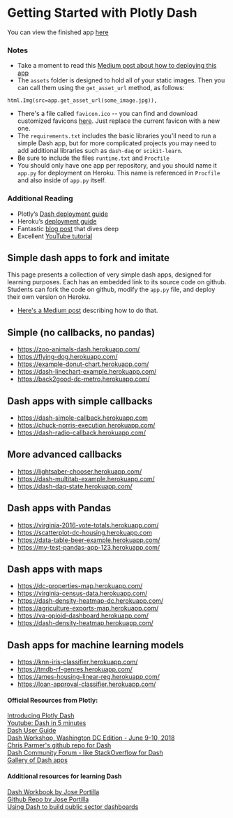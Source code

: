# Getting Started with Plotly Dash

You can view the finished app [here](https://agriculture-exports-map.herokuapp.com)


### Notes
* Take a moment to read this [Medium post about how to deploying this app](https://austinlasseter.medium.com/deploy-a-plotly-dash-app-on-heroku-4d2c3224230)
* The `assets` folder is designed to hold all of your static images. Then you can call them using the `get_asset_url` method, as follows:
```
html.Img(src=app.get_asset_url(some_image.jpg)),
```
* There's a file called `favicon.ico` -- you can find and download customized favicons [here](https://www.favicon.cc/). Just replace the current favicon with a new one.
* The `requirements.txt` includes the basic libraries you'll need to run a simple Dash app, but for more complicated projects you may need to add additional libraries such as `dash-daq` or `scikit-learn`.
* Be sure to include the files `runtime.txt` and `Procfile`
* You should only have one app per repository, and you should name it `app.py` for deployment on Heroku. This name is referenced in `Procfile` and also inside of `app.py` itself.


### Additional Reading
* Plotly’s [Dash deployment guide](https://dash.plotly.com/deployment)
* Heroku’s [deployment guide](https://devcenter.heroku.com/articles/getting-started-with-python)
* Fantastic [blog post](https://towardsdatascience.com/deploying-your-dash-app-to-heroku-the-magical-guide-39bd6a0c586c) that dives deep
* Excellent [YouTube tutorial](https://www.youtube.com/watch?v=b-M2KQ6_bM4&feature=youtu.be)

## Simple dash apps to fork and imitate
This page presents a collection of very simple dash apps, designed for learning purposes. Each has an embedded link to its source code on github. Students can fork the code on github, modify the `app.py` file, and deploy their own version on Heroku.
* [Here's a Medium post](https://austinlasseter.medium.com/deploy-a-plotly-dash-app-on-heroku-4d2c3224230) describing how to do that.

## Simple (no callbacks, no pandas)
* https://zoo-animals-dash.herokuapp.com/
* https://flying-dog.herokuapp.com/
* https://example-donut-chart.herokuapp.com/
* https://dash-linechart-example.herokuapp.com/
* https://back2good-dc-metro.herokuapp.com/

## Dash apps with simple callbacks
* https://dash-simple-callback.herokuapp.com
* https://chuck-norris-execution.herokuapp.com/
* https://dash-radio-callback.herokuapp.com/

## More advanced callbacks
* https://lightsaber-chooser.herokuapp.com/
* https://dash-multitab-example.herokuapp.com/
* https://dash-daq-state.herokuapp.com/

## Dash apps with Pandas
* https://virginia-2016-vote-totals.herokuapp.com/
* https://scatterplot-dc-housing.herokuapp.com
* https://data-table-beer-example.herokuapp.com/
* https://my-test-pandas-app-123.herokuapp.com/

## Dash apps with maps
* https://dc-properties-map.herokuapp.com/
* https://virginia-census-data.herokuapp.com/
* https://dash-density-heatmap-dc.herokuapp.com/
* https://agriculture-exports-map.herokuapp.com/
* https://va-opioid-dashboard.herokuapp.com/
* https://dash-density-heatmap.herokuapp.com/

## Dash apps for machine learning models
* https://knn-iris-classifier.herokuapp.com/
* https://tmdb-rf-genres.herokuapp.com/
* https://ames-housing-linear-reg.herokuapp.com/
* https://loan-approval-classifier.herokuapp.com/

#### Official Resources from Plotly:  
[Introducing Plotly Dash](https://medium.com/@plotlygraphs/introducing-dash-5ecf7191b503)  
[Youtube: Dash in 5 minutes](https://www.youtube.com/watch?v=e4ti2fCpXMI)  
[Dash User Guide](https://dash.plot.ly/)  
[Dash Workshop, Washington DC Edition - June 9-10, 2018](https://dash-workshop.plot.ly/)  
[Chris Parmer's github repo for Dash](https://github.com/plotly/dash-docs)  
[Dash Community Forum - like StackOverflow for Dash](https://community.plot.ly/c/dash)  
[Gallery of Dash apps](https://dash.plot.ly/gallery)  

#### Additional resources for learning Dash  
[Dash Workbook by Jose Portilla](https://docs.google.com/document/d/1DjWL2DxLiRaBrlD3ELyQlCBRu7UQuuWfgjv9LncNp_M/edit)  
[Github Repo by Jose Portilla](https://github.com/Pierian-Data/Plotly-Dashboards-with-Dash)   
[Using Dash to build public sector dashboards](https://medium.com/a-r-g-o/using-plotlys-dash-to-deliver-public-sector-decision-support-dashboards-ac863fa829fb)  
